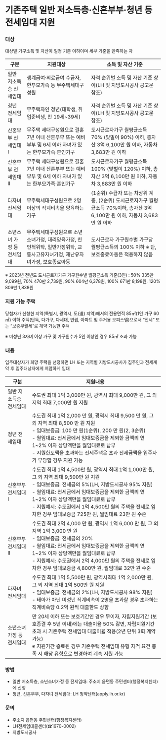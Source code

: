 # 기존주택 일반 저소득층·신혼부부·청년 등 전세임대 지원

### 대상
대상별 가구소득 및 자산이 일정 기준 이하이며 세부 기준을 만족하는 자

| 구분 | 지원대상 | 소득 및 자산 기준 |
|------|---------|------------------|
| 일반 저소득층 전세임대 | 생계급여·의료급여 수급자, 한부모가족 등 무주택세대구성원 | 자격 순위별 소득 및 자산 기준 상이(LH 및 지방도시공사 공고문 참조) |
| 청년 전세임대 | 무주택자인 청년(대학생, 취업준비생, 만 19세~39세) | 자격 순위별 소득 및 자산 기준 상이(LH 및 지방도시공사 공고문 참조) |
| 신혼부부 전세임대 Ⅰ | 무주택 세대구성원으로 결혼 7년 이내 신혼부부 또는 예비부부 및 6세 이하 자녀가 있는 한부모가족·혼인가구 | 도시근로자가구 월평균소득 70% (맞벌이 90%) 이하, 총자산 3억 6,100만 원 이하, 자동차 3,683만 원 이하 |
| 신혼부부 전세임대 Ⅱ | 무주택 세대구성원으로 결혼 7년 이내 신혼부부 또는 예비부부 및 6세 이하 자녀가 있는 한부모가족·혼인가구 | 도시근로자가구 월평균소득 100% (맞벌이 120%) 이하, 총자산 3억 6,100만 원 이하, 자동차 3,683만 원 이하 |
| 다자녀 전세임대 | 무주택세대구성원으로 2명 이상의 직계비속을 양육하는 가구 | (1순위) 수급자 또는 차상위 계층, (2순위) 도시근로자가구 월평균소득 70%이하, 총자산 3억 6,100만 원 이하, 자동차 3,683만 원 이하 |
| 소년소녀 가정 등 전세임대 | 무주택세대구성원으로 소년소녀가정, 대리양육가정, 친인척위탁, 일반가정위탁, 교통사고유자녀가정, 재난유자녀가정, 보호종료아동 | 도시근로자 가구원수별 가구당 월평균소득의 100% 이하 ※ 단, 보호종료아동은 적용하지 않음 |

※ 2023년 전년도 도시근로자가구 가구원수별 월평균소득 기준(3인) : 50% 335만 9,099원, 70% 470만 2,739원, 90% 604만 6,378원, 100% 671만 8,198원, 120% 806만 1,838원

### 지원 가능 주택
당첨자가 신청한 지역(특별시, 광역시, 도(道) 지역)에서의 전용면적 85㎡(1인 가구 60㎡) 이하 주택(단독, 다가구, 다세대, 연립, 아파트 및 주거용 오피스텔)으로서 “전세” 또는 “보증부월세”로 계약 가능한 주택

※ 미성년 3자녀 이상 가구 및 가구원수가 5인 이상인 경우 85㎡ 초과 가능

### 내용
입주대상자가 희망 주택을 선정하면 LH 또는 지역별 지방도시공사가 집주인과 전세계약 후 입주대상자에게 저렴하게 임대

| 구분 | 지원내용 |
|------|---------|
| 일반 저소득층 전세임대 | 수도권 최대 1억 3,000만 원, 광역시 최대 9,000만 원, 그 외 지역 최대 7,000만 원 지원 |
| 청년 전세임대 | 수도권 최대 1억 2,000 만 원, 광역시 최대 9,500 만 원, 그 외 지역 최대 8,500 만 원 지원<br>- 임대보증금: 100 만 원(1순위), 200 만 원(2, 3순위)<br>- 월임대료: 전세금에서 임대보증금을 제외한 금액의 연 1~2% 이자 상당액만을 월임대료로 납부<br>- 지원한도액을 초과하는 전세주택은 초과 전세금액을 입주자가 부담할 경우 지원 가능 |
| 신혼부부 전세임대 Ⅰ | 수도권 최대 1억 4,500만 원, 광역시 최대 1억 1,000만 원, 그 외 지역 최대 9,500만 원 지원<br>- 임대보증금: 전세금의 5%(LH, 지방도시공사 95% 지원)<br>- 월임대료: 전세금에서 임대보증금을 제외한 금액의 연 1~2% 이자 상당액만을 월임대료로 납부<br>- 지원예시: 수도권에서 1억 4,500만 원의 주택을 전세로 임차한 경우 임대보증금 725만 원, 월임대료 23만 원 수준 |
| 신혼부부 전세임대 Ⅱ | 수도권 최대 2억 4,000 만 원, 광역시 1억 6,000 만 원, 그 외 지역 1억 3,000 만 원<br>- 임대보증금: 전세금의 20%<br>- 월임대료: 전세금에서 임대보증금을 제외한 금액의 연 1~2% 이자 상당액만을 월임대료로 납부<br>- 지원예시: 수도권에서 2억 4,000만 원의 주택을 전세로 임차한 경우 임대보증금 4,800만 원, 월임대료 32만 원 수준 |
| 다자녀 전세임대 | 수도권 최대 1억 5,500만 원, 광역시최대 1억 2,000만 원, 그 외 지역 최대 1억 500만 원 지원<br>- 임대보증금: 전세금의 2%(LH, 지방도시공사 98% 지원)<br>- 태아가 아닌 미성년 직계비속이 2명을 초과할 경우 초과하는 직계비속당 0.2억 원씩 대출한도 상향 |
| 소년소녀 가정 등 전세임대 | 만 20세 이하 또는 보호기간인 경우 무이자, 자립지원기간 (보호종결 후 5년 이내)에는 대출이율 50% 감면, 자립지원기간 초과 시 기존주택 전세임대 대출이율 적용(2년 단위 3회 계약 가능)<br>※ 지원기간 종료된 경우 기존주택 전세임대 유형 자격 요건 충족 시 해당 유형으로 변경하여 계속 지원 가능 |

### 방법
- 일반 저소득층, 소년소녀가정 등 전세임대: 주소지 읍면동 주민센터(행정복지센터)에 신청
- 청년, 신혼부부, 다자녀 전세임대: LH 청약센터(apply.lh.or.kr)

### 문의
- 주소지 읍면동 주민센터(행정복지센터)
- LH전세임대콜센터(☎1670-0002)
- 지방도시공사

